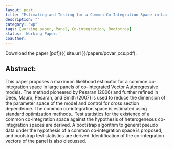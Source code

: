 ```yaml
---
layout: post
title: "Estimating and Testing for a Common Co-Integration Space in Large Panels of Co-Integrated VARs."
description: ""
category: "wp"
tags: [working paper, Panel, Co-integration, Bootstrap]
status: 'Working Paper.'
coauthor: 
---
```



Download the paper [pdf]({{ site.url }}/papers/pcvar_ccs.pdf).

## Abstract:
This paper proposes a maximum likelihood estimator for a common co-integration space in large panels of co-integrated Vector Autoregressive models. The method pioneered by Pesaran (2006) and further refined in Dees, Mauro, Pesaran, and Smith (2007) is used to reduce the dimension of the parameter space of the model and control for cross section dependence. The common co-integration space is estimated using standard optimization methods.. Test statistics for the existence of a common co-integration space against the hypothesis of heterogeneous co-integration spaces are derived. A bootstrap algorithm to generat pseudo data under the hypothesis of a common co-integration space is proposed, and bootstrap test statistics are derived. Identification of the co-integration vectors of the panel is also discussed.

